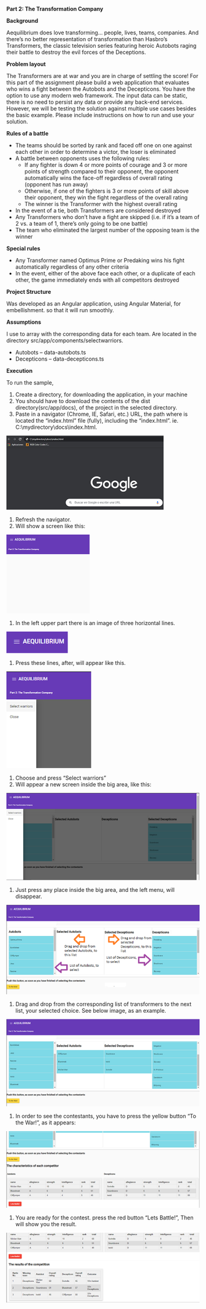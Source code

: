 ﻿**Part 2: The Transformation Company**

**Background**

Aequilibrium does love transforming… people, lives, teams, companies. And there’s no better representation of transformation than Hasbro’s Transformers, the classic television series featuring heroic Autobots raging their battle to destroy the evil forces of the Deceptions.

**Problem layout**

The Transformers are at war and you are in charge of settling the score! For this part of the assignment please build a web application that evaluates who wins a fight between the Autobots and the Decepticons. You have the option to use any modern web framework. The input data can be static, there is no need to persist any data or provide any back-end services. However, we will be testing the solution against multiple use cases besides the basic example. Please include instructions on how to run and use your solution.


**Rules of a battle**

- The teams should be sorted by rank and faced off one on one against each other in order to determine a victor, the loser is eliminated
- A battle between opponents uses the following rules:
  - If any fighter is down 4 or more points of courage and 3 or more points of strength compared to their opponent, the opponent automatically wins the face-off regardless of overall rating (opponent has run away)
  - Otherwise, if one of the fighters is 3 or more points of skill above their opponent, they win the fight regardless of the overall rating
  - The winner is the Transformer with the highest overall rating
- In the event of a tie, both Transformers are considered destroyed
- Any Transformers who don’t have a fight are skipped (i.e. if it’s a team of 2 vs. a team of 1, there’s only going to be one battle)
- The team who eliminated the largest number of the opposing team is the winner

**Special rules**

- Any Transformer named Optimus Prime or Predaking wins his fight automatically regardless of any other criteria
- In the event, either of the above face each other, or a duplicate of each other, the game immediately ends with all competitors destroyed

**Project Structure**

Was developed as an Angular application, using Angular Material, for embellishment. so that it will run smoothly.

**Assumptions**

I use to array with the corresponding data for each team. Are located in the directory src/app/components/selectwarriors.

- Autobots – data-autobots.ts
- Decepticons – data-decepticons.ts

**Execution**

To run the sample, 

1. Create a directory, for downloading the application, in your machine
1. You should have to download the contents of the dist directory(src/app/docs), of the project in the selected directory.
1. Paste in a navigator (Chrome, IE, Safari, etc.) URL,  the path where is located the “index.html” file (fully), including the “index.html”. ie. C:\mydirectory\docs\index.html.

![](Aspose.Words.f1783e83-cab0-4347-99a6-140a82fb1a8f.001.png)

1. Refresh the navigator.
1. Will show a screen like this: 

![](Aspose.Words.f1783e83-cab0-4347-99a6-140a82fb1a8f.002.png)

1. In the left upper part there is an image of three horizontal lines.

![](Aspose.Words.f1783e83-cab0-4347-99a6-140a82fb1a8f.003.png)

1. Press these lines, after, will appear like this.

![](Aspose.Words.f1783e83-cab0-4347-99a6-140a82fb1a8f.004.png)

1. Choose and press “Select warriors”
1. Will appear a new screen inside the big area, like this:

![](Aspose.Words.f1783e83-cab0-4347-99a6-140a82fb1a8f.005.png)

1. Just press any place inside the big area, and the left menu, will disappear.

![](Aspose.Words.f1783e83-cab0-4347-99a6-140a82fb1a8f.006.png)

1. Drag and drop from the corresponding list of transformers to the next list, your selected choice. See below image, as an example.

![](Aspose.Words.f1783e83-cab0-4347-99a6-140a82fb1a8f.007.png)

1. In order to see the contestants, you have to press the yellow button “To the War!”, as it appears:

![](Aspose.Words.f1783e83-cab0-4347-99a6-140a82fb1a8f.008.png)

1. You are ready for the contest. press the red button “Lets Battle!”, Then will show you the result.

![](Aspose.Words.f1783e83-cab0-4347-99a6-140a82fb1a8f.009.png)
